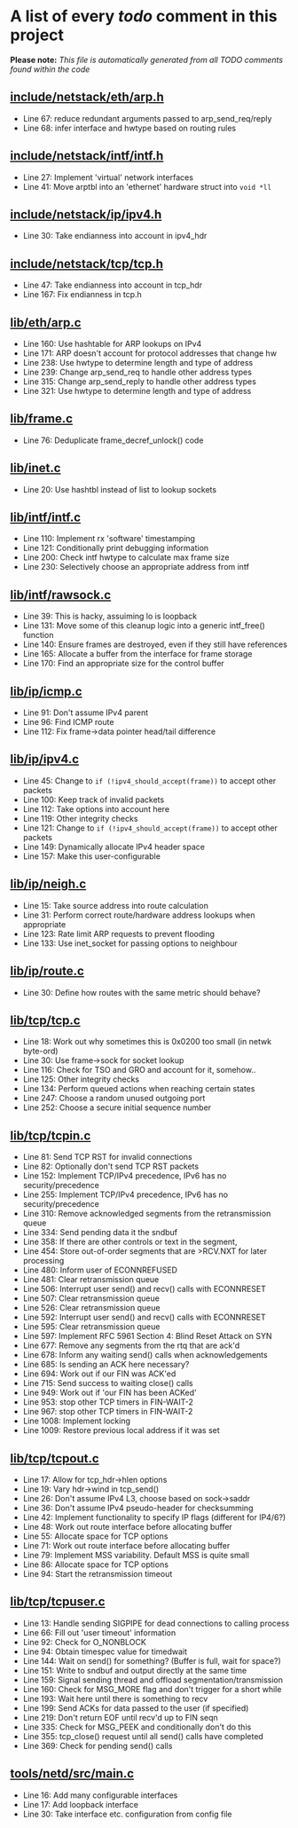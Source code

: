 # A list of every _todo_ comment in this project
**Please note:** _This file is automatically generated from all TODO comments found within the code_
## [include/netstack/eth/arp.h](include/netstack/eth/arp.h)
  - Line 67: reduce redundant arguments passed to arp_send_req/reply
  - Line 68: infer interface and hwtype based on routing rules

## [include/netstack/intf/intf.h](include/netstack/intf/intf.h)
  - Line 27: Implement 'virtual' network interfaces
  - Line 41: Move arptbl into an 'ethernet' hardware struct into `void *ll`

## [include/netstack/ip/ipv4.h](include/netstack/ip/ipv4.h)
  - Line 30: Take endianness into account in ipv4_hdr

## [include/netstack/tcp/tcp.h](include/netstack/tcp/tcp.h)
  - Line 47: Take endianness into account in tcp_hdr
  - Line 167: Fix endianness in tcp.h

## [lib/eth/arp.c](lib/eth/arp.c)
  - Line 160: Use hashtable for ARP lookups on IPv4
  - Line 171: ARP doesn't account for protocol addresses that change hw
  - Line 238: Use hwtype to determine length and type of address
  - Line 239: Change arp_send_req to handle other address types
  - Line 315: Change arp_send_reply to handle other address types
  - Line 321: Use hwtype to determine length and type of address

## [lib/frame.c](lib/frame.c)
  - Line 76: Deduplicate frame_decref_unlock() code

## [lib/inet.c](lib/inet.c)
  - Line 20: Use hashtbl instead of list to lookup sockets

## [lib/intf/intf.c](lib/intf/intf.c)
  - Line 110: Implement rx 'software' timestamping
  - Line 121: Conditionally print debugging information
  - Line 200: Check intf hwtype to calculate max frame size
  - Line 230: Selectively choose an appropriate address from intf

## [lib/intf/rawsock.c](lib/intf/rawsock.c)
  - Line 39: This is hacky, assuiming lo is loopback
  - Line 131: Move some of this cleanup logic into a generic intf_free() function
  - Line 140: Ensure frames are destroyed, even if they still have references
  - Line 165: Allocate a buffer from the interface for frame storage
  - Line 170: Find an appropriate size for the control buffer

## [lib/ip/icmp.c](lib/ip/icmp.c)
  - Line 91: Don't assume IPv4 parent
  - Line 96: Find ICMP route
  - Line 112: Fix frame->data pointer head/tail difference

## [lib/ip/ipv4.c](lib/ip/ipv4.c)
  - Line 45: Change to `if (!ipv4_should_accept(frame))` to accept other packets
  - Line 100: Keep track of invalid packets
  - Line 112: Take options into account here
  - Line 119: Other integrity checks
  - Line 121: Change to `if (!ipv4_should_accept(frame))` to accept other packets
  - Line 149: Dynamically allocate IPv4 header space
  - Line 157: Make this user-configurable

## [lib/ip/neigh.c](lib/ip/neigh.c)
  - Line 15: Take source address into route calculation
  - Line 31: Perform correct route/hardware address lookups when appropriate
  - Line 123: Rate limit ARP requests to prevent flooding
  - Line 133: Use inet_socket for passing options to neighbour

## [lib/ip/route.c](lib/ip/route.c)
  - Line 30: Define how routes with the same metric should behave?

## [lib/tcp/tcp.c](lib/tcp/tcp.c)
  - Line 18: Work out why sometimes this is 0x0200 too small (in netwk byte-ord)
  - Line 30: Use frame->sock for socket lookup
  - Line 116: Check for TSO and GRO and account for it, somehow..
  - Line 125: Other integrity checks
  - Line 134: Perform queued actions when reaching certain states
  - Line 247: Choose a random unused outgoing port
  - Line 252: Choose a secure initial sequence number

## [lib/tcp/tcpin.c](lib/tcp/tcpin.c)
  - Line 81: Send TCP RST for invalid connections
  - Line 82: Optionally don't send TCP RST packets
  - Line 152: Implement TCP/IPv4 precedence, IPv6 has no security/precedence
  - Line 255: Implement TCP/IPv4 precedence, IPv6 has no security/precedence
  - Line 310: Remove acknowledged segments from the retransmission queue
  - Line 334: Send pending data it the sndbuf
  - Line 358: If there are other controls or text in the segment,
  - Line 454: Store out-of-order segments that are >RCV.NXT for later processing
  - Line 480: Inform user of ECONNREFUSED
  - Line 481: Clear retransmission queue
  - Line 506: Interrupt user send() and recv() calls with ECONNRESET
  - Line 507: Clear retransmission queue
  - Line 526: Clear retransmission queue
  - Line 592: Interrupt user send() and recv() calls with ECONNRESET
  - Line 595: Clear retransmission queue
  - Line 597: Implement RFC 5961 Section 4: Blind Reset Attack on SYN
  - Line 677: Remove any segments from the rtq that are ack'd
  - Line 678: Inform any waiting send() calls when acknowledgements
  - Line 685: Is sending an ACK here necessary?
  - Line 694: Work out if our FIN was ACK'ed
  - Line 715: Send success to waiting close() calls
  - Line 949: Work out if 'our FIN has been ACKed'
  - Line 953: stop other TCP timers in FIN-WAIT-2
  - Line 967: stop other TCP timers in FIN-WAIT-2
  - Line 1008: Implement locking
  - Line 1009: Restore previous local address if it was set

## [lib/tcp/tcpout.c](lib/tcp/tcpout.c)
  - Line 17: Allow for tcp_hdr->hlen options
  - Line 19: Vary hdr->wind in tcp_send()
  - Line 26: Don't assume IPv4 L3, choose based on sock->saddr
  - Line 36: Don't assume IPv4 pseudo-header for checksumming
  - Line 42: Implement functionality to specify IP flags (different for IP4/6?)
  - Line 48: Work out route interface before allocating buffer
  - Line 55: Allocate space for TCP options
  - Line 71: Work out route interface before allocating buffer
  - Line 79: Implement MSS variability. Default MSS is quite small
  - Line 86: Allocate space for TCP options
  - Line 94: Start the retransmission timeout

## [lib/tcp/tcpuser.c](lib/tcp/tcpuser.c)
  - Line 13: Handle sending SIGPIPE for dead connections to calling process
  - Line 66: Fill out 'user timeout' information
  - Line 92: Check for O_NONBLOCK
  - Line 94: Obtain timespec value for timedwait
  - Line 144: Wait on send() for something? (Buffer is full, wait for space?)
  - Line 151: Write to sndbuf and output directly at the same time
  - Line 159: Signal sending thread and offload segmentation/transmission
  - Line 160: Check for MSG_MORE flag and don't trigger for a short while
  - Line 193: Wait here until there is something to recv
  - Line 199: Send ACKs for data passed to the user (if specified)
  - Line 219: Don't return EOF until recv'd up to FIN seqn
  - Line 335: Check for MSG_PEEK and conditionally don't do this
  - Line 355: tcp_close() request until all send() calls have completed
  - Line 369: Check for pending send() calls

## [tools/netd/src/main.c](tools/netd/src/main.c)
  - Line 16: Add many configurable interfaces
  - Line 17: Add loopback interface
  - Line 30: Take interface etc. configuration from config file
